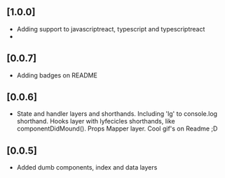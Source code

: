 ## [1.0.0]

- Adding support to javascriptreact, typescript and typescriptreact
- 
## [0.0.7]

- Adding badges on README

## [0.0.6]

- State and handler layers and shorthands. Including 'lg' to console.log shorthand. Hooks layer with lyfecicles shorthands, like componentDidMound(). Props Mapper layer. Cool gif's on Readme ;D

## [0.0.5]

- Added dumb components, index and data layers